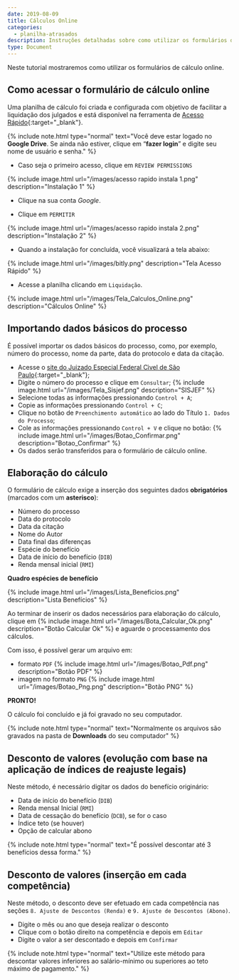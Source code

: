 ```yaml
---
date: 2019-08-09
title: Cálculos Online
categories:
  - planilha-atrasados
description: Instruções detalhadas sobre como utilizar os formulários de cálculo online.
type: Document
---
```

Neste tutorial mostraremos como utilizar os formulários de cálculo online.


## Como acessar o formulário de cálculo online

Uma planilha de cálculo foi criada e configurada com objetivo de facilitar a liquidação dos julgados e está disponível na ferramenta de [Acesso Rápido](http://bit.ly/contadoria){:target="_blank"}.

{% include note.html type="normal" text="Você deve estar logado no <b>Google Drive</b>. Se ainda não estiver, clique em “<b>fazer login</b>” e digite seu nome de usuário e senha." %}

+ Caso seja o primeiro acesso, clique em `REVIEW PERMISSIONS`

{% include image.html url="/images/acesso rapido instala 1.png" description="Instalação 1" %}

+ Clique na sua conta *Google*.

+ Clique em `PERMITIR`

{% include image.html url="/images/acesso rapido instala 2.png" description="Instalação 2" %}

+ Quando a instalação for concluída, você visualizará a tela abaixo: 

{% include image.html url="/images/bitly.png" description="Tela Acesso Rápido" %}

+ Acesse a planilha clicando em `Liquidação`.

{% include image.html url="/images/Tela_Calculos_Online.png" description="Cálculos Online" %}



## Importando dados básicos do processo

É possível importar os dados básicos do processo, como, por exemplo, número do processo, nome da parte, data do protocolo e data da citação.

+ Acesse o [site do Juizado Especial Federal Cìvel de São Paulo](http://jef.trf3.jus.br/){:target="_blank"};
+ Digite o número do processo e clique em `Consultar`;
{% include image.html url="/images/Tela_Sisjef.png" description="SISJEF" %}
+ Selecione todas as informações pressionando `Control + A`;
+ Copie as informações pressionando `Control + C`;
+ Clique no botão de `Preenchimento automático` ao lado do Título `1. Dados do Processo`;
+ Cole as informações pressionando `Control + V` e clique no botão: {% include image.html url="/images/Botao_Confirmar.png" description="Botao_Confirmar" %}
+ Os dados serão transferidos para o formulário de cálculo online.

## Elaboração do cálculo

O formulário de cálculo exige a inserção dos seguintes dados **obrigatórios** (marcados com um **asterisco**):
+ Número do processo
+ Data do protocolo
+ Data da citação
+ Nome do Autor
+ Data final das diferenças
+ Espécie do benefício
+ Data de início do benefício (`DIB`)
+ Renda mensal inicial (`RMI`)


**Quadro espécies de benefício**

{% include image.html url="/images/Lista_Beneficios.png" description="Lista Benefícios" %}

Ao terminar de inserir os dados necessários para elaboração do cálculo, clique em {% include image.html url="/images/Bota_Calcular_Ok.png" description="Botão Calcular Ok" %} e aguarde o processamento dos cálculos.

Com isso, é possível gerar um arquivo em:
+ formato `PDF` {% include image.html url="/images/Botao_Pdf.png" description="Botão PDF" %}
+ imagem no formato `PNG` {% include image.html url="/images/Botao_Png.png" description="Botão PNG" %}

**PRONTO!**

O cálculo foi concluído e já foi gravado no seu computador.

{% include note.html type="normal" text="Normalmente os arquivos são gravados na pasta de <b>Downloads</b> do seu computador" %}

## Desconto de valores (evolução com base na aplicação de índices de reajuste legais)

Neste método, é necessário digitar os dados do benefício originário: 
+ Data de início do benefício (`DIB`)
+ Renda mensal Inicial (`RMI`)
+ Data de cessação do benefício (`DCB`), se for o caso
+ Índice teto (se houver)
+ Opção de calcular abono

{% include note.html type="normal" text="É possível descontar até 3 benefícios dessa forma." %}

## Desconto de valores (inserção em cada competência)

Neste método, o desconto deve ser efetuado em cada competência nas seções `8. Ajuste de Descontos (Renda)` e `9. Ajuste de Descontos (Abono)`.
+ Digite o mês ou ano que deseja realizar o desconto
+ Clique com o botão direito na competência e depois em `Editar`
+ Digite o valor a ser descontado e depois em `Confirmar`

{% include note.html type="normal" text="Utilize este método para descontar valores inferiores ao salário-mínimo ou superiores ao teto máximo de pagamento." %}
